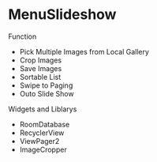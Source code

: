 # MenuSlideshow


Function

- Pick Multiple Images from Local Gallery
- Crop Images
- Save Images
- Sortable List
- Swipe to Paging
- Outo Slide Show


Widgets and Liblarys

- RoomDatabase
- RecyclerView
- ViewPager2
- ImageCropper


